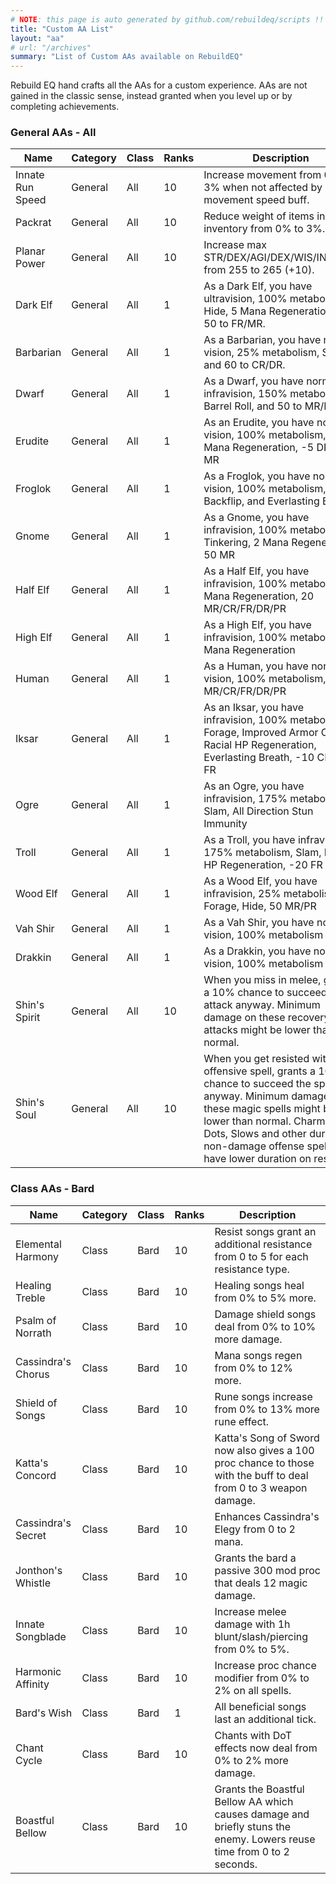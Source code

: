 ```yaml
---
# NOTE: this page is auto generated by github.com/rebuildeq/scripts !!
title: "Custom AA List"
layout: "aa"
# url: "/archives"
summary: "List of Custom AAs available on RebuildEQ"
---
```


Rebuild EQ hand crafts all the AAs for a custom experience. AAs are not gained in the classic sense, instead granted when you level up or by completing achievements.

### General AAs - All

Name|Category|Class|Ranks|Description
----|--------|-----|-----|-----------
Innate Run Speed|General|All|10|Increase movement from 0% to 3% when not affected by a movement speed buff.
Packrat|General|All|10|Reduce weight of items in your inventory from 0% to 3%.
Planar Power|General|All|10|Increase max STR/DEX/AGI/DEX/WIS/INT/CHA from 255 to 265 (+10).
Dark Elf|General|All|1|As a Dark Elf, you have ultravision, 100% metabolism, Hide, 5 Mana Regeneration, and 50 to FR/MR.
Barbarian|General|All|1|As a Barbarian, you have normal vision, 25% metabolism, Slam, and 60 to CR/DR.
Dwarf|General|All|1|As a Dwarf, you have normal infravision, 150% metabolism, Barrel Roll, and 50 to MR/PR.
Erudite|General|All|1|As an Erudite, you have normal vision, 100% metabolism, 5 Mana Regeneration, -5 DR, 25 MR
Froglok|General|All|1|As a Froglok, you have normal vision, 100% metabolism, Backflip, and Everlasting Breath
Gnome|General|All|1|As a Gnome, you have infravision, 100% metabolism, Tinkering, 2 Mana Regeneration, 50 MR
Half Elf|General|All|1|As a Half Elf, you have infravision, 100% metabolism, 2 Mana Regeneration, 20 MR/CR/FR/DR/PR
High Elf|General|All|1|As a High Elf, you have infravision, 100% metabolism, 6 Mana Regeneration
Human|General|All|1|As a Human, you have normal vision, 100% metabolism, 25 MR/CR/FR/DR/PR
Iksar|General|All|1|As an Iksar, you have infravision, 100% metabolism, Forage, Improved Armor Class, Racial HP Regeneration, Everlasting Breath, -10 CR, 30 FR
Ogre|General|All|1|As an Ogre, you have infravision, 175% metabolism, Slam, All Direction Stun Immunity
Troll|General|All|1|As a Troll, you have infravision, 175% metabolism, Slam, Racial HP Regeneration, -20 FR
Wood Elf|General|All|1|As a Wood Elf, you have infravision, 25% metabolism, Forage, Hide, 50 MR/PR
Vah Shir|General|All|1|As a Vah Shir, you have normal vision, 100% metabolism
Drakkin|General|All|1|As a Drakkin, you have normal vision, 100% metabolism
Shin's Spirit|General|All|10|When you miss in melee, grants a 10% chance to succeed the attack anyway. Minimum damage on these recovery attacks might be lower than normal.
Shin's Soul|General|All|10|When you get resisted with an offensive spell, grants a 10% chance to succeed the spell anyway. Minimum damage on these magic spells might be lower than normal. Charms, Dots, Slows and other duration non-damage offense spells may have lower duration on resist.


### Class AAs - Bard

Name|Category|Class|Ranks|Description
----|--------|-----|-----|-----------
Elemental Harmony|Class|Bard|10|Resist songs grant an additional resistance from 0 to 5 for each resistance type.
Healing Treble|Class|Bard|10|Healing songs heal from 0% to 5% more.
Psalm of Norrath|Class|Bard|10|Damage shield songs deal from 0% to 10% more damage.
Cassindra's Chorus|Class|Bard|10|Mana songs regen from 0% to 12% more.
Shield of Songs|Class|Bard|10|Rune songs increase from 0% to 13% more rune effect.
Katta's Concord|Class|Bard|10|Katta's Song of Sword now also gives a 100 proc chance to those with the buff to deal from 0 to 3 weapon damage.
Cassindra's Secret|Class|Bard|10|Enhances Cassindra\'s Elegy from 0 to 2 mana.
Jonthon's Whistle|Class|Bard|10|Grants the bard a passive 300 mod proc that deals 12 magic damage.
Innate Songblade|Class|Bard|10|Increase melee damage with 1h blunt/slash/piercing from 0% to 5%.
Harmonic Affinity|Class|Bard|10|Increase proc chance modifier from 0% to 2% on all spells.
Bard's Wish|Class|Bard|1|All beneficial songs last an additional tick.
Chant Cycle|Class|Bard|10|Chants with DoT effects now deal from 0% to 2% more damage.
Boastful Bellow|Class|Bard|10|Grants the Boastful Bellow AA which causes damage and briefly stuns the enemy. Lowers reuse time from 0 to 2 seconds.
